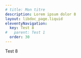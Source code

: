 ```yaml
---
# title: Mon titre
description: Lorem ipsum dolor 8
layout: libdoc_page.liquid
eleventyNavigation:
  key: Test 8
#   parent: Test 1
  order: 30
---
```

Test 8